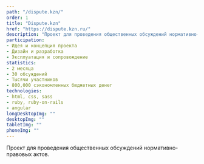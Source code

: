 ```yaml
---
path: "/dispute.kzn/"
order: 1
title: "Dispute.kzn"
href: "https://dispute.kzn.ru/"
description: "Проект для проведения общественных обсуждений нормативно-правовых актов"
participation:
- Идея и концепция проекта
- Дизайн и разработка
- Эксплуатация и сопровождение
statistics:
- 2 месяца
- 30 обсуждений
- Тысячи участников
- 800,000 сэкономленных бюджетных денег
technologies:
- html, css, sass
- ruby, ruby-on-rails
- angular
longDesktopImg: ""
desktopImg: ""
tabletImg: ""
phoneImg: ""
---
```


Проект для проведения общественных обсуждений нормативно-правовых актов.
